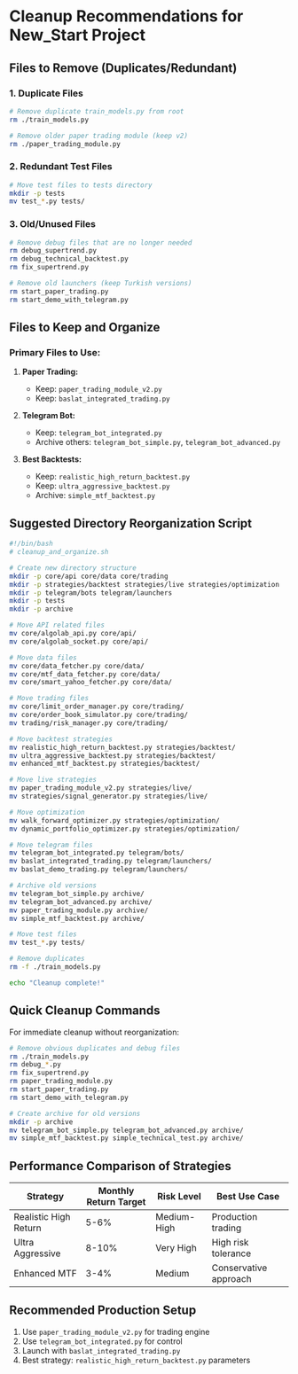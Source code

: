 # Cleanup Recommendations for New_Start Project

## Files to Remove (Duplicates/Redundant)

### 1. Duplicate Files
```bash
# Remove duplicate train_models.py from root
rm ./train_models.py

# Remove older paper trading module (keep v2)
rm ./paper_trading_module.py
```

### 2. Redundant Test Files
```bash
# Move test files to tests directory
mkdir -p tests
mv test_*.py tests/
```

### 3. Old/Unused Files
```bash
# Remove debug files that are no longer needed
rm debug_supertrend.py
rm debug_technical_backtest.py
rm fix_supertrend.py

# Remove old launchers (keep Turkish versions)
rm start_paper_trading.py
rm start_demo_with_telegram.py
```

## Files to Keep and Organize

### Primary Files to Use:

1. **Paper Trading:**
   - Keep: `paper_trading_module_v2.py`
   - Keep: `baslat_integrated_trading.py`

2. **Telegram Bot:**
   - Keep: `telegram_bot_integrated.py`
   - Archive others: `telegram_bot_simple.py`, `telegram_bot_advanced.py`

3. **Best Backtests:**
   - Keep: `realistic_high_return_backtest.py`
   - Keep: `ultra_aggressive_backtest.py`
   - Archive: `simple_mtf_backtest.py`

## Suggested Directory Reorganization Script

```bash
#!/bin/bash
# cleanup_and_organize.sh

# Create new directory structure
mkdir -p core/api core/data core/trading
mkdir -p strategies/backtest strategies/live strategies/optimization
mkdir -p telegram/bots telegram/launchers
mkdir -p tests
mkdir -p archive

# Move API related files
mv core/algolab_api.py core/api/
mv core/algolab_socket.py core/api/

# Move data files
mv core/data_fetcher.py core/data/
mv core/mtf_data_fetcher.py core/data/
mv core/smart_yahoo_fetcher.py core/data/

# Move trading files
mv core/limit_order_manager.py core/trading/
mv core/order_book_simulator.py core/trading/
mv trading/risk_manager.py core/trading/

# Move backtest strategies
mv realistic_high_return_backtest.py strategies/backtest/
mv ultra_aggressive_backtest.py strategies/backtest/
mv enhanced_mtf_backtest.py strategies/backtest/

# Move live strategies
mv paper_trading_module_v2.py strategies/live/
mv strategies/signal_generator.py strategies/live/

# Move optimization
mv walk_forward_optimizer.py strategies/optimization/
mv dynamic_portfolio_optimizer.py strategies/optimization/

# Move telegram files
mv telegram_bot_integrated.py telegram/bots/
mv baslat_integrated_trading.py telegram/launchers/
mv baslat_demo_trading.py telegram/launchers/

# Archive old versions
mv telegram_bot_simple.py archive/
mv telegram_bot_advanced.py archive/
mv paper_trading_module.py archive/
mv simple_mtf_backtest.py archive/

# Move test files
mv test_*.py tests/

# Remove duplicates
rm -f ./train_models.py

echo "Cleanup complete!"
```

## Quick Cleanup Commands

For immediate cleanup without reorganization:

```bash
# Remove obvious duplicates and debug files
rm ./train_models.py
rm debug_*.py
rm fix_supertrend.py
rm paper_trading_module.py
rm start_paper_trading.py
rm start_demo_with_telegram.py

# Create archive for old versions
mkdir -p archive
mv telegram_bot_simple.py telegram_bot_advanced.py archive/
mv simple_mtf_backtest.py simple_technical_test.py archive/
```

## Performance Comparison of Strategies

| Strategy | Monthly Return Target | Risk Level | Best Use Case |
|----------|---------------------|------------|---------------|
| Realistic High Return | 5-6% | Medium-High | Production trading |
| Ultra Aggressive | 8-10% | Very High | High risk tolerance |
| Enhanced MTF | 3-4% | Medium | Conservative approach |

## Recommended Production Setup

1. Use `paper_trading_module_v2.py` for trading engine
2. Use `telegram_bot_integrated.py` for control
3. Launch with `baslat_integrated_trading.py`
4. Best strategy: `realistic_high_return_backtest.py` parameters